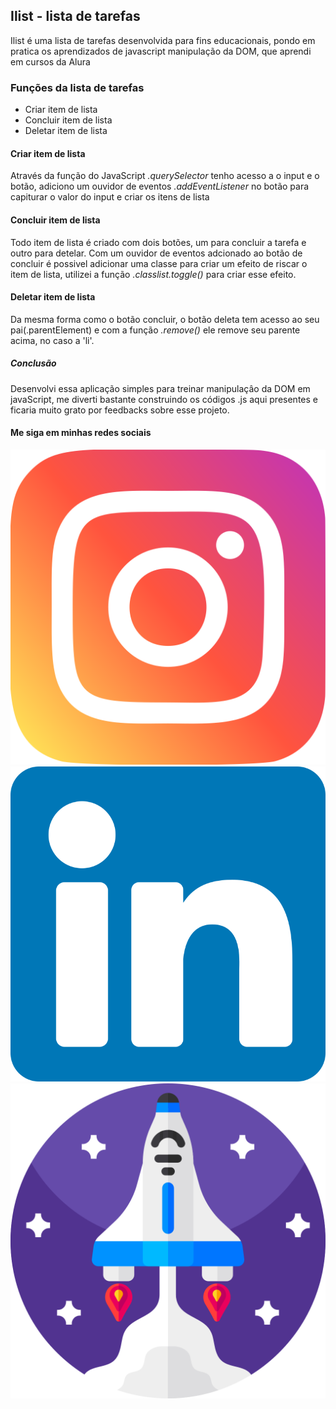<h2>Ilist - lista de tarefas</h2>

<p>Ilist é uma lista de tarefas desenvolvida para fins educacionais, pondo em pratica
os aprendizados de javascript manipulação da DOM, que aprendi em cursos da Alura</p>

<h3>Funções da lista de tarefas</h3>

<ul>
  <li>Criar item de lista</li>
  <li>Concluir item de lista</li>
  <li>Deletar item de lista</li>
</ul>


<h4>Criar item de lista</h4>
<p>
  Através da função do JavaScript <em>.querySelector</em> tenho acesso a o  input e o botão,
  adiciono um ouvidor de eventos <em>.addEventListener</em> no botão para capiturar o valor 
  do input e criar os itens de lista
</p>

<h4>Concluir item de lista</h4>
<p>
  Todo item de lista é criado com dois botões, um para concluir a tarefa e outro para detelar.
  Com um ouvidor de eventos adcionado ao botão de concluir é possivel adicionar uma classe para
  criar um efeito de riscar o item de lista, utilizei a função <em>.classlist.toggle() </em> para
  criar esse efeito.
</p>

<h4>Deletar item de lista</h4>
<p>
  Da mesma forma como o botão concluir, o botão deleta tem acesso ao seu pai(.parentElement)
  e com a função <em>.remove()</em> ele remove seu parente acima, no caso a 'li'.
</p>

<h5>Conclusão</h5>

<p>
  Desenvolvi essa aplicação simples para treinar manipulaçâo da DOM em javaScript,
  me diverti bastante construindo os códigos .js aqui presentes e ficaria muito grato
  por feedbacks sobre esse projeto.
</p>


<h4>Me siga em minhas redes sociais</h4>

<a href="https://www.instagram.com/matteusfrancischini/?hl=pt-br"> <img style="width: 50px, height: 50px" src="./social/instagram.svg"> </a>
<a href="https://www.linkedin.com/in/matteus-henryk-086451196/"> <img style="width: 50px, height: 50px" src="./social/linkedin.svg"> </a>
<a href="https://app.rocketseat.com.br/me/matteus-henryk-1590455615"> <img style="width: 50px, height: 50px" src="./social/rocket.svg"> </a>